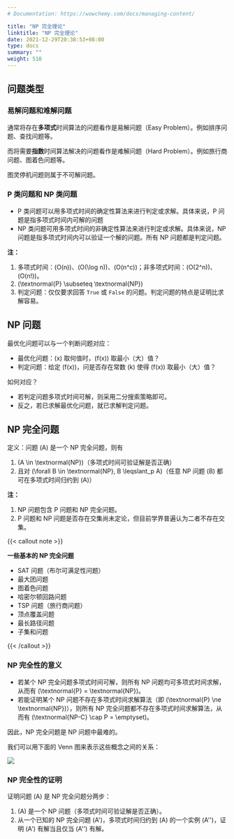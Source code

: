 ```yaml
---
# Documentation: https://wowchemy.com/docs/managing-content/

title: "NP 完全理论"
linktitle: "NP 完全理论"
date: 2021-12-29T20:38:53+08:00
type: docs
summary: ""
weight: 510
---
```


<!--more-->

## 问题类型

### 易解问题和难解问题

通常将存在**多项式**时间算法的问题看作是易解问题（Easy Problem）。例如排序问题、查找问题等。

而将需要**指数**时间算法解决的问题看作是难解问题（Hard Problem）。例如旅行商问题、图着色问题等。

图灵停机问题则属于不可解问题。

### P 类问题和 NP 类问题

- P 类问题可以用多项式时间的确定性算法来进行判定或求解。具体来说，P 问题是指多项式时间内可解的问题
- NP 类问题可用多项式时间的非确定性算法来进行判定或求解。具体来说，NP 问题是指多项式时间内可以验证一个解的问题。所有 NP 问题都是判定问题。

**注：**

1. 多项式时间：\(O(n)\)、\(O(\log n)\)、\(O(n^c)\)；非多项式时间：\(O(2^n)\)、\(O(n!)\)。
2. \(\textnormal{P} \subseteq \textnormal{NP}\)
3. 判定问题：仅仅要求回答 `True` 或 `False` 的问题。判定问题的特点是证明比求解容易。

## NP 问题

最优化问题可以与一个判断问题对应：

- 最优化问题：\(x\) 取何值时，\(f(x)\) 取最小（大）值？
- 判定问题：给定 \(f(x)\)，问是否存在常数 \(k\) 使得 \(f(x)\) 取最小（大）值？

如何对应？

- 若判定问题多项式时间可解，则采用二分搜索策略即可。
- 反之，若已求解最优化问题，就已求解判定问题。

## NP 完全问题

定义：问题 \(A\) 是一个 NP 完全问题，则有

1. \(A \in \textnormal{NP}\)（多项式时间可验证解是否正确）
2. 且对 \(\forall B \in \textnormal{NP}, B \leqslant_p A\)（任意 NP 问题 \(B\) 都可在多项式时间归约到 \(A\)）

**注：**

1. NP 问题包含 P 问题和 NP 完全问题。
2. P 问题和 NP 问题是否存在交集尚未定论，但目前学界普遍认为二者不存在交集。

{{< callout note >}}

**一些基本的 NP 完全问题**

- SAT 问题（布尔可满足性问题）
- 最大团问题
- 图着色问题
- 哈密尔顿回路问题
- TSP 问题（旅行商问题）
- 顶点覆盖问题
- 最长路径问题
- 子集和问题

{{< /callout >}}

### NP 完全性的意义

- 若某个 NP 完全问题多项式时间可解，则所有 NP 问题均可多项式时间求解，从而有 \(\textnormal{P} = \textnormal{NP}\)。
- 若能证明某个 NP 问题不存在多项式时间求解算法（即 \(\textnormal{P} \ne \textnormal{NP}\)），则所有 NP 完全问题都不存在多项式时间求解算法，从而有 \(\textnormal{NP-C} \cap P = \emptyset\)。

因此，NP 完全问题是 NP 问题中最难的。

我们可以用下面的 Venn 图来表示这些概念之间的关系：

![](/learn/algorithm/advanced/NP-C.png)

### NP 完全性的证明

证明问题 \(A\) 是 NP 完全问题分两步：

1. \(A\) 是一个 NP 问题（多项式时间可验证解是否正确）。
2. 从一个已知的 NP 完全问题 \(A'\)，多项式时间归约到 \(A\) 的一个实例 \(A''\)，证明 \(A'\) 有解当且仅当 \(A''\) 有解。